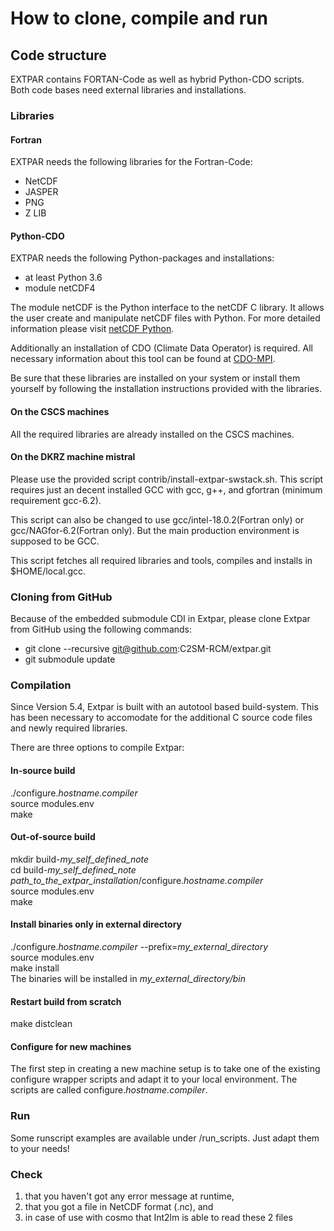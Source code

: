 # How to clone, compile and run
## Code structure
EXTPAR contains FORTAN-Code as well as hybrid Python-CDO scripts.
Both code bases need external libraries and installations.
### Libraries
#### Fortran
EXTPAR needs the following libraries for the Fortran-Code:
- NetCDF
- JASPER
- PNG
- Z LIB
#### Python-CDO
EXTPAR needs the following Python-packages and installations:
- at least Python 3.6
- module netCDF4

The module netCDF is the Python interface to the netCDF C library. It allows the user create and manipulate netCDF files with Python.
For more detailed information please visit [netCDF Python](https://unidata.github.io/netcdf4-python/netCDF4/index.html).

Additionally an installation of CDO (Climate Data Operator) is required. All necessary information about this tool can be found at [CDO-MPI]( https://code.mpimet.mpg.de/projects/cdo/).

Be sure that these libraries are installed on your system
or install them yourself by following the installation
instructions provided with the libraries.

#### On the CSCS machines

All the required libraries are already installed on the CSCS machines. 

#### On the DKRZ machine mistral

Please use the provided script contrib/install-extpar-swstack.sh. This
script requires just an decent installed GCC with gcc, g++, and
gfortran (minimum requirement gcc-6.2).

This script can also be changed to use gcc/intel-18.0.2(Fortran only)
or gcc/NAGfor-6.2(Fortran only). But the main production environment
is supposed to be GCC.

This script fetches all required libraries and tools, compiles and
installs in $HOME/local.gcc.

### Cloning from GitHub
Because of the embedded submodule CDI in Extpar, please clone Extpar from GitHub using the following commands:

* git clone --recursive git@github.com:C2SM-RCM/extpar.git
* git submodule update

### Compilation
Since Version 5.4, Extpar is built with an autotool based build-system. This has been necessary to accomodate for the additional C source code files and newly required libraries.

There are three options to compile Extpar: 

#### In-source build
./configure.*hostname.compiler*  
source modules.env  
make   

#### Out-of-source build
mkdir build-*my_self_defined_note*  
cd build-*my_self_defined_note*  
*path_to_the_extpar_installation*/configure.*hostname.compiler*  
source modules.env  
make  

#### Install binaries only in external directory
./configure.*hostname.compiler* --prefix=*my_external_directory*  
source modules.env  
make install  
The binaries will be installed in  *my_external_directory/bin*

#### Restart build from scratch
make distclean 

#### Configure for new machines
The first step in creating a new machine setup is to take one of
the existing configure wrapper scripts and adapt it to your local
environment. The scripts are called configure.*hostname.compiler*.

### Run
Some runscript examples are available under /run_scripts.
Just adapt them to your needs!

### Check
1. that you haven't got any error message at runtime,
2. that you got a file in NetCDF format (.nc), and
3. in case of use with cosmo that Int2lm is able to read these 2 files 
